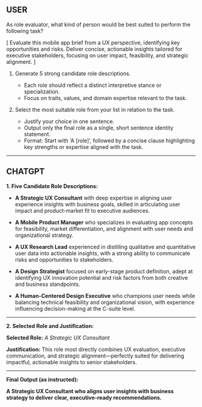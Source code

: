 ## USER
As role evaluator, what kind of person would be best suited to perform the following task?

[ Evaluate this mobile app brief from a UX perspective, identifying key opportunities and risks. Deliver concise, actionable insights tailored for executive stakeholders, focusing on user impact, feasibility, and strategic alignment. ]

1. Generate 5 strong candidate role descriptions.
   - Each role should reflect a distinct interpretive stance or specialization.
   - Focus on traits, values, and domain expertise relevant to the task.

2. Select the most suitable role from your list in relation to the task.
   - Justify your choice in one sentence.
   - Output only the final role as a single, short sentence identity statement.
   - Format: Start with ‘A [role]’, followed by a concise clause highlighting key strengths or expertise aligned with the task.

---

## CHATGPT
**1. Five Candidate Role Descriptions:**

- **A Strategic UX Consultant** with deep expertise in aligning user experience insights with business goals, skilled in articulating user impact and product-market fit to executive audiences.

- **A Mobile Product Manager** who specializes in evaluating app concepts for feasibility, market differentiation, and alignment with user needs and organizational strategy.

- **A UX Research Lead** experienced in distilling qualitative and quantitative user data into actionable insights, with a strong ability to communicate risks and opportunities to stakeholders.

- **A Design Strategist** focused on early-stage product definition, adept at identifying UX innovation potential and risk factors from both creative and business standpoints.

- **A Human-Centered Design Executive** who champions user needs while balancing technical feasibility and organizational vision, with experience influencing decision-making at the C-suite level.

---

**2. Selected Role and Justification:**

**Selected Role:** *A Strategic UX Consultant*

**Justification:** This role most directly combines UX evaluation, executive communication, and strategic alignment—perfectly suited for delivering impactful, actionable insights to senior stakeholders.

---

**Final Output (as instructed):**

**A Strategic UX Consultant who aligns user insights with business strategy to deliver clear, executive-ready recommendations.**